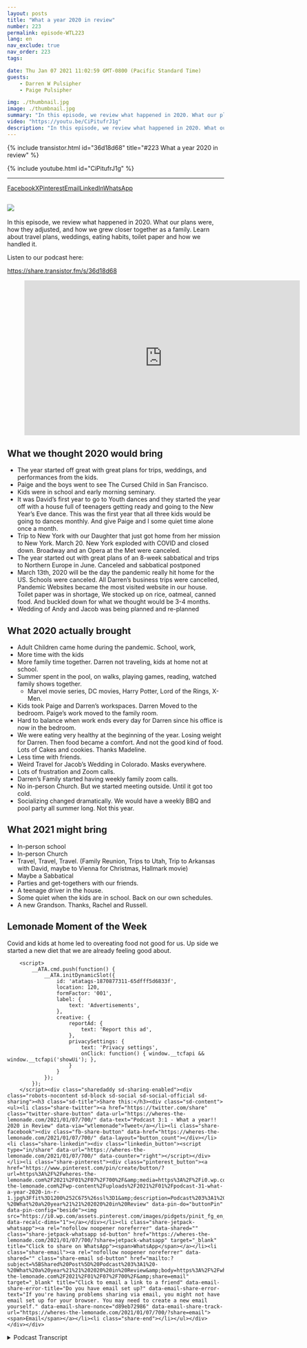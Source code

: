 ```yaml
---
layout: posts
title: "What a year 2020 in review"
number: 223
permalink: episode-WTL223
lang: en
nav_exclude: true
nav_order: 223
tags:

date: Thu Jan 07 2021 11:02:59 GMT-0800 (Pacific Standard Time)
guests:
    - Darren W Pulsipher
    - Paige Pulsipher

img: ./thumbnail.jpg
image: ./thumbnail.jpg
summary: "In this episode, we review what happened in 2020. What our plans were, how they adjusted, and how we grew closer together as a family. Learn about travel plans, weddings, eating habits, toilet paper, and how we handled it."
video: "https://youtu.be/CiPitufrJ1g"
description: "In this episode, we review what happened in 2020. What our plans were, how they adjusted, and how we grew closer together as a family. Learn about travel plans, weddings, eating habits, toilet paper, and how we handled it."
---
```


<div>
{% include transistor.html id="36d18d68" title="#223 What a year 2020 in review" %}

{% include youtube.html id="CiPitufrJ1g" %}
</div>

---

<div class="meks_ess layout-6-1 rectangle solid"><a href="#" class="meks_ess-item socicon-facebook" data-url="http://www.facebook.com/sharer/sharer.php?u=https%3A%2F%2Fwheres-the-lemonade.com%2F2021%2F01%2F07%2F700%2F&amp;t=Podcast%203%3A1%20%E2%80%93%20What%20a%20year%21%21%202020%20in%20Review"><span>Facebook</span></a><a href="#" class="meks_ess-item socicon-twitter" data-url="http://twitter.com/intent/tweet?url=https%3A%2F%2Fwheres-the-lemonade.com%2F2021%2F01%2F07%2F700%2F&amp;text=Podcast%203%3A1%20%E2%80%93%20What%20a%20year%21%21%202020%20in%20Review"><span>X</span></a><a href="#" class="meks_ess-item socicon-pinterest" data-url="http://pinterest.com/pin/create/button/?url=https%3A%2F%2Fwheres-the-lemonade.com%2F2021%2F01%2F07%2F700%2F&amp;media=https%3A%2F%2Fi0.wp.com%2Fwheres-the-lemonade.com%2Fwp-content%2Fuploads%2F2021%2F01%2Fpodcast-31-what-a-year-2020-in-r-1.jpg%3Ffit%3D1280%252C720%26amp%3Bssl%3D1&amp;description=Podcast%203%3A1%20%E2%80%93%20What%20a%20year%21%21%202020%20in%20Review"><span>Pinterest</span></a><a href="mailto:?subject=Podcast%203%3A1%20%E2%80%93%20What%20a%20year%21%21%202020%20in%20Review&amp;body=https%3A%2F%2Fwheres-the-lemonade.com%2F2021%2F01%2F07%2F700%2F" class="meks_ess-item  socicon-mail prevent-share-popup "><span>Email</span></a><a href="#" class="meks_ess-item socicon-linkedin" data-url="https://www.linkedin.com/cws/share?url=https%3A%2F%2Fwheres-the-lemonade.com%2F2021%2F01%2F07%2F700%2F"><span>LinkedIn</span></a><a href="https://api.whatsapp.com/send?text=Podcast%203%3A1%20%E2%80%93%20What%20a%20year%21%21%202020%20in%20Review https%3A%2F%2Fwheres-the-lemonade.com%2F2021%2F01%2F07%2F700%2F" class="meks_ess-item socicon-whatsapp prevent-share-popup"><span>WhatsApp</span></a></div>
<div class="wp-block-columns is-layout-flex wp-container-core-columns-is-layout-1 wp-block-columns-is-layout-flex">
<div class="wp-block-column is-layout-flow wp-block-column-is-layout-flow">
<h2 class="wp-block-heading"><img decoding="async" src="https://i0.wp.com/lh3.googleusercontent.com/-9CrIJVESNL4/XnrMdc7hQaI/AAAAAAAB7IY/Lu8FERrzhncUdklWSjFv8fqkvgmfj48UgCK8BGAsYHg/s512/2020-03-24.jpg?ssl=1" data-recalc-dims="1"></h2>



<p>In this episode, we review what happened in 2020. What our plans were, how they adjusted, and how we grew closer together as a family. Learn about travel plans, weddings, eating habits, toilet paper and how we handled it.</p>
</div>



<div class="wp-block-column is-layout-flow wp-block-column-is-layout-flow">
<p>Listen to our podcast here:</p>



<a class="wp-block-jetpack-podcast-player jetpack-podcast-player__direct-link ticss-66efac4f" href="https://share.transistor.fm/s/36d18d68">https://share.transistor.fm/s/36d18d68</a>
</div>
</div>



<figure class="wp-block-embed is-type-video is-provider-youtube wp-block-embed-youtube wp-embed-aspect-16-9 wp-has-aspect-ratio"><div class="wp-block-embed__wrapper">
<span class="embed-youtube" style="text-align:center; display: block;"><iframe class="youtube-player" width="640" height="360" src="https://www.youtube.com/embed/CiPitufrJ1g?version=3&amp;rel=1&amp;showsearch=0&amp;showinfo=1&amp;iv_load_policy=1&amp;fs=1&amp;hl=en-US&amp;autohide=2&amp;wmode=transparent" allowfullscreen="true" style="border:0;" sandbox="allow-scripts allow-same-origin allow-popups allow-presentation allow-popups-to-escape-sandbox"></iframe></span>
</div></figure>



<h2 class="wp-block-heading">What we thought 2020 would bring</h2>



<ul><li>The year started off great with great plans for trips, weddings, and performances from the kids.</li><li>Paige and the boys went to see The Cursed Child in San Francisco.</li><li>Kids were in school and early morning seminary.</li><li>It was David’s first year to go to Youth dances and they started the year off with a house full of teenagers getting ready and going to the New Year’s Eve dance. This was the first year that all three kids would be going to dances monthly. And give Paige and I some quiet time alone once a month.</li><li>Trip to New York with our Daughter that just got home from her mission to New York. March 20. New York exploded with COVID and closed down. Broadway and an Opera at the Met were canceled.</li><li>The year started out with great plans of an 8-week sabbatical and trips to Northern Europe in June. Canceled and sabbatical postponed</li><li>March 13th, 2020 will be the day the pandemic really hit home for the US. Schools were canceled. All Darren’s business trips were cancelled, Pandemic Websites became the most visited website in our house. Toilet paper was in shortage, We stocked up on rice, oatmeal, canned food. And buckled down for what we thought would be 3-4 months.</li><li>Wedding of Andy and Jacob was being planned and re-planned</li></ul>



<h2 class="wp-block-heading">What 2020 actually brought</h2>



<ul><li>Adult Children came home during the pandemic. School, work,</li><li>More time with the kids</li><li>More family time together. Darren not traveling, kids at home not at school.</li><li>Summer spent in the pool, on walks, playing games, reading, watched family shows together.&nbsp;<ul><li>Marvel movie series, DC movies, Harry Potter, Lord of the Rings, X-Men.</li></ul></li><li>Kids took Paige and Darren’s workspaces. Darren Moved to the bedroom. Paige’s work moved to the family room.</li><li>Hard to balance when work ends every day for Darren since his office is now in the bedroom.</li><li>We were eating very healthy at the beginning of the year. Losing weight for Darren. Then food became a comfort. And not the good kind of food. Lots of Cakes and cookies. Thanks Madeline.</li><li>Less time with friends.</li><li>Weird Travel for Jacob’s Wedding in Colorado. Masks everywhere.</li><li>Lots of frustration and Zoom calls.</li><li>Darren’s Family started having weekly family zoom calls.</li><li>No in-person Church. But we started meeting outside. Until it got too cold.</li><li>Socializing changed dramatically. We would have a weekly BBQ and pool party all summer long. Not this year.</li></ul>



<h2 class="wp-block-heading">What 2021 might bring</h2>



<ul><li>In-person school</li><li>In-person Church</li><li>Travel, Travel, Travel. (Family Reunion, Trips to Utah, Trip to Arkansas with David, maybe to Vienna for Christmas, Hallmark movie)</li><li>Maybe a Sabbatical</li><li>Parties and get-togethers with our friends.</li><li>A teenage driver in the house.&nbsp;</li><li>Some quiet when the kids are in school. Back on our own schedules.</li><li>A new Grandson. Thanks, Rachel and Russell.</li></ul>



<h2 class="wp-block-heading">Lemonade Moment of the Week</h2>



<p>Covid and kids at home led to overeating food not good for us. Up side we started a new diet that we are already feeling good about.</p>
		<div id="atatags-1870877311-65dfff5d6833f"></div>
		
		<script>
			__ATA.cmd.push(function() {
				__ATA.initDynamicSlot({
					id: 'atatags-1870877311-65dfff5d6833f',
					location: 120,
					formFactor: '001',
					label: {
						text: 'Advertisements',
					},
					creative: {
						reportAd: {
							text: 'Report this ad',
						},
						privacySettings: {
							text: 'Privacy settings',
							onClick: function() { window.__tcfapi && window.__tcfapi('showUi'); },
						}
					}
				});
			});
		</script><div class="sharedaddy sd-sharing-enabled"><div class="robots-nocontent sd-block sd-social sd-social-official sd-sharing"><h3 class="sd-title">Share this:</h3><div class="sd-content"><ul><li class="share-twitter"><a href="https://twitter.com/share" class="twitter-share-button" data-url="https://wheres-the-lemonade.com/2021/01/07/700/" data-text="Podcast 3:1 - What a year!! 2020 in Review" data-via="wtlemonade">Tweet</a></li><li class="share-facebook"><div class="fb-share-button" data-href="https://wheres-the-lemonade.com/2021/01/07/700/" data-layout="button_count"></div></li><li class="share-linkedin"><div class="linkedin_button"><script type="in/share" data-url="https://wheres-the-lemonade.com/2021/01/07/700/" data-counter="right"></script></div></li><li class="share-pinterest"><div class="pinterest_button"><a href="https://www.pinterest.com/pin/create/button/?url=https%3A%2F%2Fwheres-the-lemonade.com%2F2021%2F01%2F07%2F700%2F&amp;media=https%3A%2F%2Fi0.wp.com%2Fwheres-the-lemonade.com%2Fwp-content%2Fuploads%2F2021%2F01%2Fpodcast-31-what-a-year-2020-in-r-1.jpg%3Ffit%3D1200%252C675%26ssl%3D1&amp;description=Podcast%203%3A1%20-%20What%20a%20year%21%21%202020%20in%20Review" data-pin-do="buttonPin" data-pin-config="beside"><img src="https://i0.wp.com/assets.pinterest.com/images/pidgets/pinit_fg_en_rect_gray_20.png" data-recalc-dims="1"></a></div></li><li class="share-jetpack-whatsapp"><a rel="nofollow noopener noreferrer" data-shared="" class="share-jetpack-whatsapp sd-button" href="https://wheres-the-lemonade.com/2021/01/07/700/?share=jetpack-whatsapp" target="_blank" title="Click to share on WhatsApp"><span>WhatsApp</span></a></li><li class="share-email"><a rel="nofollow noopener noreferrer" data-shared="" class="share-email sd-button" href="mailto:?subject=%5BShared%20Post%5D%20Podcast%203%3A1%20-%20What%20a%20year%21%21%202020%20in%20Review&amp;body=https%3A%2F%2Fwheres-the-lemonade.com%2F2021%2F01%2F07%2F700%2F&amp;share=email" target="_blank" title="Click to email a link to a friend" data-email-share-error-title="Do you have email set up?" data-email-share-error-text="If you're having problems sharing via email, you might not have email set up for your browser. You may need to create a new email yourself." data-email-share-nonce="d89eb72986" data-email-share-track-url="https://wheres-the-lemonade.com/2021/01/07/700/?share=email"><span>Email</span></a></li><li class="share-end"></li></ul></div></div></div>

<details>
<summary> Podcast Transcript </summary>

<p></p>

</details>
